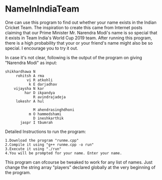 # NameInIndiaTeam
One can use this program to find out whether your name exists in the Indian Cricket Team. The inspiration to create this came from Internet posts claiming that our Prime Minister Mr. Narendra Modi's name is so special that it exists in Team India's World Cup 2019 team. After running this program, there is a high probability that your or your friend's name might also be so special. I encourage you to try it out.

In case it's not clear, following is the output of the program on giving "Narendra Modi" as input: 

 ```
 shikhardhawa N 
      rohitsh A rma
           vi R atkohli
            k E darjadhav
     vijaysha N kar
          har D ikpandya
              R avindrajadeja
      lokeshr A hul
      
              M ahendrasinghdhoni
            m O hammedshami
              D ineshkarthik
        jaspr I tbumrah
 ```      

Detailed Instructions to run the program:
```
1.Download the program "runme.cpp"
2.Compile it using "g++ runme.cpp -o run"
3.Execute it using "./run"
4.You will be prompted for your name. Enter your name.
```

This program can ofcourse be tweaked to work for any list of names. Just change the string array "players" declared globally at the very beginning of the program.
